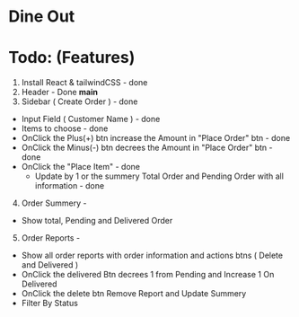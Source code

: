 # Dine Out

# Todo: (Features)

1. Install React & tailwindCSS - done
2. Header - Done
   **main**
3. Sidebar ( Create Order ) - done

- Input Field ( Customer Name ) - done
- Items to choose - done
- OnClick the Plus(+) btn increase the Amount in "Place Order" btn - done
- OnClick the Minus(-) btn decrees the Amount in "Place Order" btn - done
- OnClick the "Place Item" - done
  - Update by 1 or the summery Total Order and Pending Order with all information - done

4. Order Summery -

- Show total, Pending and Delivered Order

5. Order Reports -

- Show all order reports with order information and actions btns ( Delete and Delivered )
- OnClick the delivered Btn decrees 1 from Pending and Increase 1 On Delivered
- OnClick the delete btn Remove Report and Update Summery
- Filter By Status
